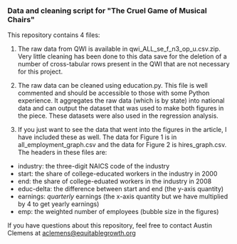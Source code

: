 ### Data and cleaning script for "The Cruel Game of Musical Chairs"

This repository contains 4 files: 

1. The raw data from QWI is available in qwi_ALL_se_f_n3_op_u.csv.zip. Very little cleaning has been done to this data save for the deletion of a number of cross-tabular rows present in the QWI that are not necessary for this project.

2. The raw data can be cleaned using education.py. This file is well commented and should be accessible to those with some Python experience. It aggregates the raw data (which is by state) into national data and can output the dataset that was used to make both figures in the piece. These datasets were also used in the regression analysis.

3. If you just want to see the data that went into the figures in the article, I have included these as well. The data for Figure 1 is in all_employment_graph.csv and the data for Figure 2 is hires_graph.csv. The headers in these files are:
  * industry: the three-digit NAICS code of the industry
  * start: the share of college-educated workers in the industry in 2000
  * end: the share of college-eduated workers in the industry in 2008
  * educ-delta: the difference between start and end (the y-axis quantity)
  * earnings: *quarterly* earnings (the x-axis quantity but we have multiplied by 4 to get yearly earnings)
  * emp: the weighted number of employees (bubble size in the figures)

If you have questions about this repository, feel free to contact Austin Clemens at aclemens@equitablegrowth.org
